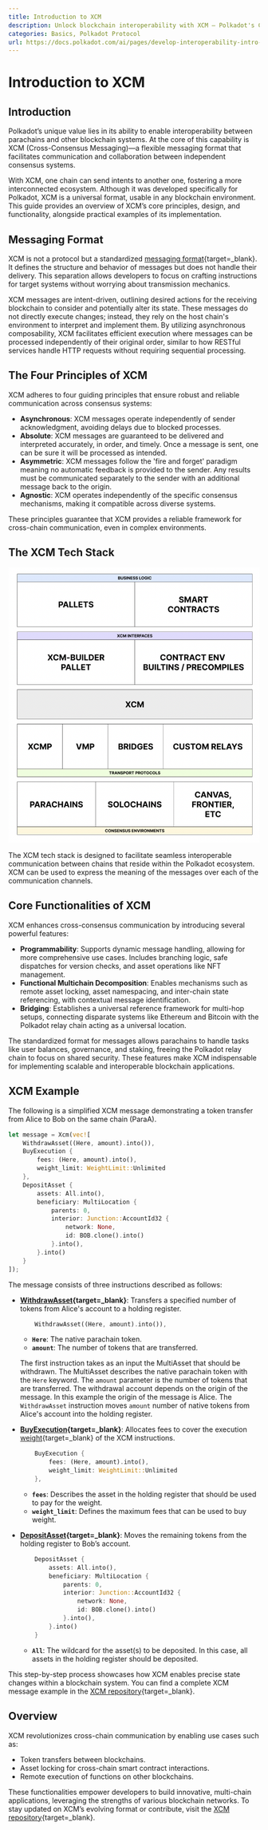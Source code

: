 ```yaml
---
title: Introduction to XCM
description: Unlock blockchain interoperability with XCM — Polkadot's Cross-Consensus Messaging format for cross-chain interactions.
categories: Basics, Polkadot Protocol
url: https://docs.polkadot.com/ai/pages/develop-interoperability-intro-to-xcm/
---
```


# Introduction to XCM

## Introduction

Polkadot’s unique value lies in its ability to enable interoperability between parachains and other blockchain systems. At the core of this capability is XCM (Cross-Consensus Messaging)—a flexible messaging format that facilitates communication and collaboration between independent consensus systems.

With XCM, one chain can send intents to another one, fostering a more interconnected ecosystem. Although it was developed specifically for Polkadot, XCM is a universal format, usable in any blockchain environment. This guide provides an overview of XCM’s core principles, design, and functionality, alongside practical examples of its implementation.

## Messaging Format

XCM is not a protocol but a standardized [messaging format](https://github.com/polkadot-fellows/xcm-format){target=\_blank}. It defines the structure and behavior of messages but does not handle their delivery. This separation allows developers to focus on crafting instructions for target systems without worrying about transmission mechanics.

XCM messages are intent-driven, outlining desired actions for the receiving blockchain to consider and potentially alter its state. These messages do not directly execute changes; instead, they rely on the host chain's environment to interpret and implement them. By utilizing asynchronous composability, XCM facilitates efficient execution where messages can be processed independently of their original order, similar to how RESTful services handle HTTP requests without requiring sequential processing.

## The Four Principles of XCM

XCM adheres to four guiding principles that ensure robust and reliable communication across consensus systems:

- **Asynchronous**: XCM messages operate independently of sender acknowledgment, avoiding delays due to blocked processes.
- **Absolute**: XCM messages are guaranteed to be delivered and interpreted accurately, in order, and timely. Once a message is sent, one can be sure it will be processed as intended.
- **Asymmetric**: XCM messages follow the 'fire and forget' paradigm meaning no automatic feedback is provided to the sender. Any results must be communicated separately to the sender with an additional message back to the origin.
- **Agnostic**: XCM operates independently of the specific consensus mechanisms, making it compatible across diverse systems.

These principles guarantee that XCM provides a reliable framework for cross-chain communication, even in complex environments.

## The XCM Tech Stack

![Diagram of the XCM tech stack](/images/develop/interoperability/intro-to-xcm/intro-to-xcm-01.webp)

The XCM tech stack is designed to facilitate seamless interoperable communication between chains that reside within the Polkadot ecosystem. XCM can be used to express the meaning of the messages over each of the communication channels.

## Core Functionalities of XCM

XCM enhances cross-consensus communication by introducing several powerful features:

- **Programmability**: Supports dynamic message handling, allowing for more comprehensive use cases. Includes branching logic, safe dispatches for version checks, and asset operations like NFT management.
- **Functional Multichain Decomposition**: Enables mechanisms such as remote asset locking, asset namespacing, and inter-chain state referencing, with contextual message identification.
- **Bridging**: Establishes a universal reference framework for multi-hop setups, connecting disparate systems like Ethereum and Bitcoin with the Polkadot relay chain acting as a universal location.

The standardized format for messages allows parachains to handle tasks like user balances, governance, and staking, freeing the Polkadot relay chain to focus on shared security. These features make XCM indispensable for implementing scalable and interoperable blockchain applications. 

## XCM Example

The following is a simplified XCM message demonstrating a token transfer from Alice to Bob on the same chain (ParaA).

```rust
let message = Xcm(vec![
    WithdrawAsset((Here, amount).into()),
    BuyExecution { 
        fees: (Here, amount).into(), 
        weight_limit: WeightLimit::Unlimited 
    },
    DepositAsset {
        assets: All.into(),
        beneficiary: MultiLocation {
            parents: 0,
            interior: Junction::AccountId32 {
                network: None,
                id: BOB.clone().into()
            }.into(),
        }.into()
    }
]);
```

The message consists of three instructions described as follows:

- **[WithdrawAsset](https://github.com/polkadot-fellows/xcm-format?tab=readme-ov-file#withdrawasset){target=\_blank}**: Transfers a specified number of tokens from Alice's account to a holding register.

    ```rust
        WithdrawAsset((Here, amount).into()),
    ```

    - **`Here`**: The native parachain token.
    - **`amount`**: The number of tokens that are transferred.

    The first instruction takes as an input the MultiAsset that should be withdrawn. The MultiAsset describes the native parachain token with the `Here` keyword. The `amount` parameter is the number of tokens that are transferred. The withdrawal account depends on the origin of the message. In this example the origin of the message is Alice. The `WithdrawAsset` instruction moves `amount` number of native tokens from Alice's account into the holding register.

- **[BuyExecution](https://github.com/polkadot-fellows/xcm-format?tab=readme-ov-file#buyexecution){target=\_blank}**: Allocates fees to cover the execution [weight](/polkadot-protocol/glossary/#weight){target=\_blank} of the XCM instructions.

    ```rust
        BuyExecution { 
            fees: (Here, amount).into(), 
            weight_limit: WeightLimit::Unlimited 
        },
    ```

    - **`fees`**: Describes the asset in the holding register that should be used to pay for the weight.
    - **`weight_limit`**: Defines the maximum fees that can be used to buy weight.

- **[DepositAsset](https://github.com/polkadot-fellows/xcm-format?tab=readme-ov-file#depositasset){target=\_blank}**: Moves the remaining tokens from the holding register to Bob’s account.

    ```rust
        DepositAsset {
            assets: All.into(),
            beneficiary: MultiLocation {
                parents: 0,
                interior: Junction::AccountId32 {
                    network: None,
                    id: BOB.clone().into()
                }.into(),
            }.into()
        }
    ```

    - **`All`**: The wildcard for the asset(s) to be deposited. In this case, all assets in the holding register should be deposited.
    
This step-by-step process showcases how XCM enables precise state changes within a blockchain system. You can find a complete XCM message example in the [XCM repository](https://github.com/paritytech/xcm-docs/blob/main/examples/src/0_first_look/mod.rs){target=\_blank}.

## Overview

XCM revolutionizes cross-chain communication by enabling use cases such as:

- Token transfers between blockchains.
- Asset locking for cross-chain smart contract interactions.
- Remote execution of functions on other blockchains.

These functionalities empower developers to build innovative, multi-chain applications, leveraging the strengths of various blockchain networks. To stay updated on XCM’s evolving format or contribute, visit the [XCM repository](https://github.com/paritytech/xcm-docs/blob/main/examples/src/0_first_look/mod.rs){target=\_blank}.
